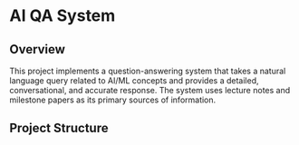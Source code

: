 # AI QA System

## Overview

This project implements a question-answering system that takes a natural language query related to AI/ML concepts and provides a detailed, conversational, and accurate response. The system uses lecture notes and milestone papers as its primary sources of information.

## Project Structure

